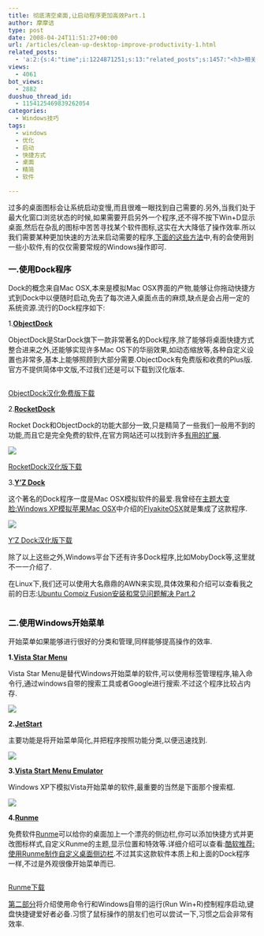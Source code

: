 ```yaml
---
title: 彻底清空桌面,让启动程序更加高效Part.1
author: 摩摩诘
type: post
date: 2008-04-24T11:51:27+00:00
url: /articles/clean-up-desktop-improve-productivity-1.html
related_posts:
  - 'a:2:{s:4:"time";i:1224871251;s:13:"related_posts";s:1457:"<h3>相关日志</h3><ul class="related_post"><li><a href="http://www.digglife.cn/articles/clean-up-desktop-improve-productivity-2.html" title="彻底清空桌面,让启动程序更加高效Part.2">彻底清空桌面,让启动程序更加高效Part.2</a></li><li><a href="http://www.digglife.cn/articles/copy-and-paste-with-middle-click.html" title="使用鼠标中键快速进行复制粘贴">使用鼠标中键快速进行复制粘贴</a></li><li><a href="http://www.digglife.cn/articles/vista%e4%bd%bf%e7%94%a8tweakvi%e4%bc%98%e5%8c%96windows-vista.html" title="Vista:使用TweakVI优化Windows Vista">Vista:使用TweakVI优化Windows Vista</a></li><li><a href="http://www.digglife.cn/articles/custom-windows-interface-tools.html" title="9个工具打造焕然一新的Windows界面">9个工具打造焕然一新的Windows界面</a></li><li><a href="http://www.digglife.cn/articles/free-clipboard-manager-clipx.html" title="小巧的Windows剪切板管理器:ClipX">小巧的Windows剪切板管理器:ClipX</a></li><li><a href="http://www.digglife.cn/articles/registry-searcher-editor-regscanner.html" title="免费好用的Windows注册表搜索编辑工具RegScanner">免费好用的Windows注册表搜索编辑工具RegScanner</a></li><li><a href="http://www.digglife.cn/articles/windows-linux-file-system.html" title="4款免费软件让你在Windows下访问Linux文件系统">4款免费软件让你在Windows下访问Linux文件系统</a></li></ul>";}'
views:
  - 4061
bot_views:
  - 2882
duoshuo_thread_id:
  - 1154125469839262054
categories:
  - Windows技巧
tags:
  - windows
  - 优化
  - 启动
  - 快捷方式
  - 桌面
  - 精简
  - 软件

---
```

过多的桌面图标会让系统启动变慢,而且很难一眼找到自己需要的.另外,当我们处于最大化窗口浏览状态的时候,如果需要开启另外一个程序,还不得不按下Win+D显示桌面,然后在杂乱的图标中苦苦寻找某个软件图标,这实在大大降低了操作效率.所以我们需要某种更加快速的方法来启动需要的程序,<a title="彻底清空桌面,让启动程序更加高效" href="https://www.digglife.net/articles/clean-up-desktop-improve-productivity-1.html" target="_blank">下面的这些方法</a>中,有的会使用到一些小软件,有的仅仅需要常规的Windows操作即可.

<!--more-->

### <span style="color: #000000;">一.使用Dock程序</span>

Dock的概念来自Mac OSX,本来是模拟Mac OSX界面的产物,能够让你拖动快捷方式到Dock中以便随时启动,免去了每次进入桌面点击的麻烦,缺点是会占用一定的系统资源.流行的Dock程序如下:

1.<a title="ObjectDock" href="http://www.stardock.com/products/ObjectDock/" target="_blank"><strong>ObjectDock</strong></a>

ObjectDock是StarDock旗下一款非常著名的Dock程序,除了能够将桌面快捷方式整合进来之外,还能够实现许多Mac OS下的华丽效果,如动态缩放等,各种自定义设置也非常多,基本上能够照顾到大部分需要.ObjectDock有免费版和收费的Plus版.官方不提供简体中文版,不过我们还是可以下载到汉化版本.

<a href="https://www.digglife.net/" target="_blank"><img src="http://digglife.qiniudn.com/qiniu/2518/image/ddf117de22de3dc7d163e3320f44c86b.jpg" alt="" /></a>

<a title="ObjectDock汉化免费版下载" href="http://www.orsoon.com/Soft/2837.html" target="_blank">ObjectDock汉化免费版下载</a>

2.<a title="RocketDock" href="http://rocketdock.com/" target="_blank"><strong>RocketDock</strong></a>

Rocket Dock和ObjectDock的功能大部分一致,只是精简了一些我们一般用不到的功能,而且它是完全免费的软件,在官方网站还可以找到许多<a title="RocketDock扩展" href="http://rocketdock.com/addons/" target="_blank">有用的扩展</a>.

![][1]

<a title="RocketDock汉化版下载" href="http://www.crsky.com/soft/2903.html" target="_blank">RocketDock汉化版下载</a>

3.<a title="Y'Z Dock" href="http://oxyx.oxygen-inc.com/" target="_blank"><strong>Y&#8217;Z Dock</strong></a>

这个著名的Dock程序一度是Mac OSX模拟软件的最爱.我曾经在<a title="主题大变脸:Windows XP模拟苹果Mac OSX" href="https://www.digglife.net/articles/transform-windows-to-osx.html" target="_blank">主题大变脸:Windows XP模拟苹果Mac OSX</a>中介绍的[FlyakiteOSX][2]就是集成了这款程序.

![][3]

<a title="Y'Z Dock汉化版下载" href="http://www.crsky.com/soft/1124.html" target="_blank">Y&#8217;Z Dock汉化版下载</a>

除了以上这些之外,Windows平台下还有许多Dock程序,比如MobyDock等,这里就不一一介绍了.

在Linux下,我们还可以使用大名鼎鼎的AWN来实现,具体效果和介绍可以查看我之前的日志:<a title="Ubuntu Compiz Fusion安装和常见问题解决 Part.2" href="https://www.digglife.net/articles/install-compiz-fusion-and-trouble-shooting-part2-2.html" target="_blank">Ubuntu Compiz Fusion安装和常见问题解决 Part.2</a>

<a href="https://www.digglife.net/articles/clean-up-desktop-improve-productivity-1.html" target="_blank"><img src="http://digglife.qiniudn.com/qiniu/2518/image/76ad583b26ba6cf5ab39893cdc333e37.jpg" alt="" /></a>

### <span style="color: #000000;">二.使用Windows开始菜单</span>

开始菜单如果能够进行很好的分类和管理,同样能够提高操作的效率.

<a title="Runme下载" href="http://ksoft.nm.ru/runme0.9.zip" target="_blank"></a>

**1.**<a title="Vista Star Menu" href="http://www.vistastartmenu.com/index.html" target="_blank"><strong>Vista Star Menu</strong></a>

Vista Star Menu是替代Windows开始菜单的软件,可以使用标签管理程序,输入命令行,通过windows自带的搜索工具或者Google进行搜索.不过这个程序比较占内存.

![][4]

**2.**[**JetStart**][5]

主要功能是将开始菜单简化,并把程序按照功能分类,以便迅速找到.

![][6]

**3.**[**Vista Start Menu Emulator**][7]

Windows XP下模拟Vista开始菜单的软件,最重要的当然是下面那个搜索框.

![][8]

**4.**[**Runme**][9]

免费软件[Runme][9]可以给你的桌面加上一个漂亮的侧边栏,你可以添加快捷方式并更改图标样式,自定义Runme的主题,显示位置和特效等.详细介绍可以查看:<a title="酷软推荐:使用Runme制作自定义桌面侧边栏" href="https://www.digglife.net/articles/creat-sidebar-laucher-with-runme.html" target="_blank">酷软推荐:使用Runme制作自定义桌面侧边栏</a>.不过其实这款软件本质上和上面的Dock程序一样,不过是外观很像开始菜单而已.

<a href="https://www.digglife.net/articles/clean-up-desktop-improve-productivity-1.html" target="_blank"><img src="http://digglife.qiniudn.com/qiniu/2518/image/1251ddba29f302d3a1637d7ebf0b7083.jpg" alt="" /></a>

<a title="Runme下载" href="http://ksoft.nm.ru/runme0.9.zip" target="_blank">Runme下载</a>

<a title="彻底清空桌面,让启动程序更加高效Part.2" href="https://www.digglife.net/articles/clean-up-desktop-improve-productivity-2.html" target="_blank">第二部分</a>将介绍使用命令行和Windows自带的运行(Run Win+R)控制程序启动,键盘快捷键爱好者必备.习惯了鼠标操作的朋友们也可以尝试一下,习惯之后会非常有效率.

 [1]: http://digglife.qiniudn.com/qiniu/2518/image/8a3359d96f962e527fa0e66c2a559f63.jpg
 [2]: http://www.flyakiteosx.com/download/
 [3]: http://digglife.qiniudn.com/qiniu/2518/image/7c825b82bbde7037339b46d1e3577d6a.jpg
 [4]: http://digglife.qiniudn.com/qiniu/2518/image/0b1002aa6f3df2bce9580e0c601f1c51.jpg
 [5]: http://www.codesector.com/jetstart.php
 [6]: http://digglife.qiniudn.com/qiniu/2518/image/57c4607ddb603233a5d409a0041ed43b.jpg
 [7]: http://vseproject.extra.hu/
 [8]: http://digglife.qiniudn.com/qiniu/2518/image/fef2e7dcc5ef7c7faf897d3987c2f56a.jpg
 [9]: http://www.osx-e.com/downloads/applications/runme.html
